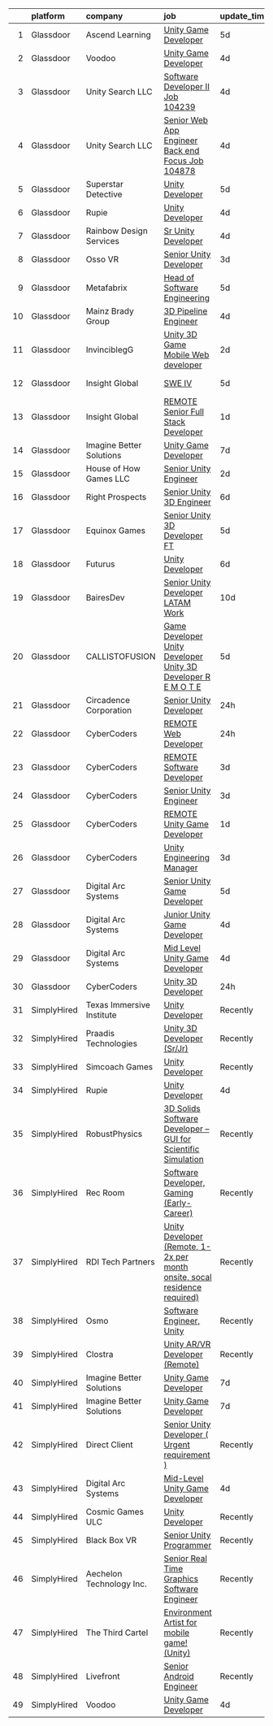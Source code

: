 

|    | platform    | company                   | job                                                                                                                                                                                                                                                                                                                                                                                                                                                                                                                                                                                                                                                                                                                                                                                                                                                                                                                                                                                                                                                                                                                                                                                                                                                                                                                                                                                                  | update_time   | location          |
|---:|:------------|:--------------------------|:-----------------------------------------------------------------------------------------------------------------------------------------------------------------------------------------------------------------------------------------------------------------------------------------------------------------------------------------------------------------------------------------------------------------------------------------------------------------------------------------------------------------------------------------------------------------------------------------------------------------------------------------------------------------------------------------------------------------------------------------------------------------------------------------------------------------------------------------------------------------------------------------------------------------------------------------------------------------------------------------------------------------------------------------------------------------------------------------------------------------------------------------------------------------------------------------------------------------------------------------------------------------------------------------------------------------------------------------------------------------------------------------------------|:--------------|:------------------|
|  1 | Glassdoor   | Ascend Learning           | [Unity Game Developer](https://www.glassdoor.com/partner/jobListing.htm?pos=130&ao=1136043&s=58&guid=0000018156aaf84e8d3691bdfd5a3437&src=GD_JOB_AD&t=SR&vt=w&cs=1_ae07faca&cb=1655016454537&jobListingId=1007921082834&jrtk=3-0-1g5balu3qr0eu801-1g5balu4cgsq6800-aadf2f0e87251eba-)                                                                                                                                                                                                                                                                                                                                                                                                                                                                                                                                                                                                                                                                                                                                                                                                                                                                                                                                                                                                                                                                                                                | 5d            | Leawood, KS       |
|  2 | Glassdoor   | Voodoo                    | [Unity Game Developer](https://www.glassdoor.com/partner/jobListing.htm?pos=122&ao=1136043&s=58&guid=0000018156aaf84e8d3691bdfd5a3437&src=GD_JOB_AD&t=SR&vt=w&ea=1&cs=1_28fdb775&cb=1655016454537&jobListingId=1007923793388&jrtk=3-0-1g5balu3qr0eu801-1g5balu4cgsq6800-675b52121765871c-)                                                                                                                                                                                                                                                                                                                                                                                                                                                                                                                                                                                                                                                                                                                                                                                                                                                                                                                                                                                                                                                                                                           | 4d            | Remote            |
|  3 | Glassdoor   | Unity Search LLC          | [Software Developer II  Job  104239 ](https://www.glassdoor.com/partner/jobListing.htm?pos=111&ao=1110586&s=58&guid=0000018156aaf84e8d3691bdfd5a3437&src=GD_JOB_AD&t=SR&vt=w&ea=1&cs=1_5c302fe7&cb=1655016454535&jobListingId=1007924074567&cpc=92BEE8AC7E71C1CB&jrtk=3-0-1g5balu3qr0eu801-1g5balu4cgsq6800-3ea705104d716301--6NYlbfkN0DzX9bKA-nrYKWcjjPrcuzMuapzvcymFZrcZjn-rigyiwCvLsFqw7UERSIF12Y6OkTcraDhFA8RHoWLIsYSj2-a6Z31iawCeYaNw5ZTSn7A7eubOPFoQCZOZtSDonpwipFifIkb-8W0L6MC7Z_ozaA_6zp7w6xkq6D5ViPZOhsl0-2dsOTCCC6pXvl5Yd32v5RdvFuqnc1BYawUy0EqNqw0LT8-ftfKopdbfsVavcEPLXUTI0cwOxB9TgxVAGVjyMarzK6gT_iRvgAfEDaYEhnsnHa0c_FTuZyPh4vn4zn9gaQHwluQWlpNrC4wX7jbIk4USBcOC4w18W5PPaqeXyhImqlQazQEtuUSDAk0bkH71-SVvBijGjPJjXNI_OR8K-6Px4M4fRBD88zAVJ21U62h5JfN-pwuOjWVZp1bGExEc6sg2CCG99RWehcYvZPHyjHZ3qoX8YDMe570mehoZGVlhZ3o2xpuvmfuNDcPiHuTDIK_gblWcwkT8jO0Bu7k6iUYxvNZxgx-NPgUIVxYBQNM)                                                                                                                                                                                                                                                                                                                                                                                                                                                                                                       | 4d            | Dallas, TX        |
|  4 | Glassdoor   | Unity Search LLC          | [Senior Web App Engineer   Back end Focus  Job  104878 ](https://www.glassdoor.com/partner/jobListing.htm?pos=109&ao=1110586&s=58&guid=0000018156aaf84e8d3691bdfd5a3437&src=GD_JOB_AD&t=SR&vt=w&ea=1&cs=1_e8cafe3f&cb=1655016454535&jobListingId=1007924111731&cpc=D24EE3D704DEE7AC&jrtk=3-0-1g5balu3qr0eu801-1g5balu4cgsq6800-d2831bff367ed38b--6NYlbfkN0DzX9bKA-nrYKWcjjPrcuzMuapzvcymFZrcZjn-rigyiwCvLsFqw7UES7S2Nxof5Ta4acj971Wsqh9_a5u0IHAKKY5WDZ752WRe7fWy5Y65I5PrVUyxcIdWMyofTtgCUls7WE2Bq5PwGXRyxiIWqmAo45NcOfbrYE1pQy2wzhf3UZdnsxxCWDXL_LZqq6drtcag5w7VGZPPS1rzp8cPD8VngYNay1E_PVygss-RI-tJH0Vl46e-wvOYUS6_iMYDHbf5bL0TdjkK4NEbhMHhAMPje-Kbf0A-skVZR2fBMlxGP_edWsvzmVrslkLjsnWCHy0QNJxcrpt7jkLtaC7aoZHZ-skTKP5VN11D4vSJavx4-hX9AFOi3g_Y1rf1VqgkhSxEqY6f7bQEqlIuqje6Iqt0lnb7GNdq6ga7XvyJh0VxXRBiXxG97dWRHTbgQhLC0Im4wYGFSFSINgOgXP0tnQ0-x-BV_UD31K_Az8W5L4uu-U4_VcSm1iB_DhJNEmNXjuh0bnJA2iHbirE-bHsn3iwg6HyfCe1TnSfNU2FiCuoj2Q%3D%3D)                                                                                                                                                                                                                                                                                                                                                                                                                                                        | 4d            | Remote            |
|  5 | Glassdoor   | Superstar Detective       | [Unity Developer](https://www.glassdoor.com/partner/jobListing.htm?pos=105&ao=1110586&s=58&guid=0000018156aaf84e8d3691bdfd5a3437&src=GD_JOB_AD&t=SR&vt=w&ea=1&cs=1_f2901784&cb=1655016454534&jobListingId=1007921527812&cpc=39BF0EDDD7C951CC&jrtk=3-0-1g5balu3qr0eu801-1g5balu4cgsq6800-428be37debb975d4--6NYlbfkN0BKgzQyzTF1Q9mOsR1amaS-juVGLjHt5Cdom-gEF9y-xeJJUKVdh3iJqINg1w74HhdONZeJ8EGUqLVVpPr0vD-wh9VTKRqniALMPnQ6fLVTouPWc4ybt5jhdYYYXaxGW8Q_EMkOajgEJOwDxQ8VB4MhyykNFPDYLNE7RaxXgxF4zPJ_gjXjvlJi18mYzYQav8530pDRsYOC9QfAhAXSaLrVnKb9YuCw2cQgC2q0mGkWakcTMpiYlVc8Y_9FisE1hHiJLYxr83O8dERMUj5w-yXAKCA64cClCuj6elS_5mYQw6TqtFMzDtsDUaPjFsUrQY2W083oYZkpTUtWMTQa5zc2if3pj6yqv4zrIV5znpMp5Dnrp82TgRfwzn5CSsTXKuBKWZPptCGcW-dixJxDMLHdX80sqp3wywrfHbzQOzY2ddOip2_tuVAJTBAV4XZI0nq-53HpmZ6nJjVVn8QQXu1qJbh2Gc-jnzZET6GfazmtEVjO5WQ67FByovKQvoX5wz06nnyhe4lenA%3D%3D)                                                                                                                                                                                                                                                                                                                                                                                                                                                                                                                               | 5d            | Plano, TX         |
|  6 | Glassdoor   | Rupie                     | [Unity Developer](https://www.glassdoor.com/partner/jobListing.htm?pos=121&ao=1136043&s=58&guid=0000018156aaf84e8d3691bdfd5a3437&src=GD_JOB_AD&t=SR&vt=w&ea=1&cs=1_f9089db9&cb=1655016454537&jobListingId=1007923772886&jrtk=3-0-1g5balu3qr0eu801-1g5balu4cgsq6800-3fe872762e20943b-)                                                                                                                                                                                                                                                                                                                                                                                                                                                                                                                                                                                                                                                                                                                                                                                                                                                                                                                                                                                                                                                                                                                | 4d            | Remote            |
|  7 | Glassdoor   | Rainbow Design Services   | [Sr  Unity Developer](https://www.glassdoor.com/partner/jobListing.htm?pos=124&ao=1136043&s=58&guid=0000018156aaf84e8d3691bdfd5a3437&src=GD_JOB_AD&t=SR&vt=w&ea=1&cs=1_7bcf2c73&cb=1655016454537&jobListingId=1007923491265&jrtk=3-0-1g5balu3qr0eu801-1g5balu4cgsq6800-c431707d1c4a5c66-)                                                                                                                                                                                                                                                                                                                                                                                                                                                                                                                                                                                                                                                                                                                                                                                                                                                                                                                                                                                                                                                                                                            | 4d            | Remote            |
|  8 | Glassdoor   | Osso VR                   | [Senior Unity Developer](https://www.glassdoor.com/partner/jobListing.htm?pos=128&ao=1136043&s=58&guid=0000018156aaf84e8d3691bdfd5a3437&src=GD_JOB_AD&t=SR&vt=w&ea=1&cs=1_d007897f&cb=1655016454537&jobListingId=1007926461002&jrtk=3-0-1g5balu3qr0eu801-1g5balu4cgsq6800-6d37d63cdfc49fdd-)                                                                                                                                                                                                                                                                                                                                                                                                                                                                                                                                                                                                                                                                                                                                                                                                                                                                                                                                                                                                                                                                                                         | 3d            | New York, NY      |
|  9 | Glassdoor   | Metafabrix                | [Head of Software Engineering](https://www.glassdoor.com/partner/jobListing.htm?pos=110&ao=1110586&s=58&guid=0000018156aaf84e8d3691bdfd5a3437&src=GD_JOB_AD&t=SR&vt=w&cs=1_d9ece579&cb=1655016454535&jobListingId=1007921464319&cpc=4B4B39186BDA197B&jrtk=3-0-1g5balu3qr0eu801-1g5balu4cgsq6800-38aef9502cc949f3--6NYlbfkN0B9-418cCXRzcGI1omC3v1wRgm_AezucpluatJafpVZg5tLBFTmiP1LYryusOQq5x4tbnpLUp2LsCSya7l15oR_97K2KWnuRBJYqDpEveHnIkr0JDApIqLDu4sVOH0JpfjTl44eEfe0UNS3nfvrn_17H1u01--vQnLtDyAojkueO6zAEHMSEj-lo8qrGP1AzAJKgvd6_s8oxXTYQsy-6olhUUpYdmiKzXXeu1NK_d-CCDW6tQ_qepfHqdcMXFXZqcmpiqHRGih2UM4I3pSK-V5S36XLsev59bxV9BoZDyKJ6dlYAATmGVABL4oSDLnpapnWln63Dy8FbKyehLVBUD8emiRTGRul_JVm-W4CybS9az91ZsvcWzNndf0U6p-QTKqekvyIeszPnQXCYd1USm7jztzC9p876jFv_eKnYhMovIVbZCsH1ZUYyvB7ZiJuaF6Z44nsQZ6nt49sb4-oMk6sPYghlEPsWJXLl5CSd7F4y-F8WYtUaDpG9zqBHj2vlxgMys6BJMuRmWtll6cjXFfG5R-D7IM065b_pc97VwvayU02pkbZEeT-0Z2z1fuIAOs3o4eJeS83vbCbGEFVRVwHP_PIZxDeGCgep8O7do_tbg%3D%3D)                                                                                                                                                                                                                                                                                                                                                                                                                       | 5d            | Remote            |
| 10 | Glassdoor   | Mainz Brady Group         | [3D Pipeline Engineer](https://www.glassdoor.com/partner/jobListing.htm?pos=107&ao=1110586&s=58&guid=0000018156aaf84e8d3691bdfd5a3437&src=GD_JOB_AD&t=SR&vt=w&ea=1&cs=1_6ad67ab4&cb=1655016454535&jobListingId=1007924023769&cpc=F9A77EB4FA44235E&jrtk=3-0-1g5balu3qr0eu801-1g5balu4cgsq6800-19e69a8eea02e56c--6NYlbfkN0AmBvT8mmb9xI3Fj7UxKkF4Cq8RZh4Va6i5lMeIN2RcgGASh7aFhimwCXUNgOpzN1fbJ1oBdpr8KHMtR0CV7Zq2RullAxWIL3pE3BDWV59ENUqakRDszZixYKhBkXpnqpQvqe1fgrLdNWUtqdFStxCtFPy6Wabm9-W5fOxJtdZMS8_ygq6xyQ55hH7eNBwfvRqc60Qdjjvd8aD9hH5Hvnxf7Ra2TXpyQgi5560MVwCjye407sHNXGK3fpJwznA-FrLvMNTqy3IC0Jy4UkYBf8inuNqsGCZfaV7y2NwO_a0GBOm1xJV7aP-PxUDUnwbESFjwitBdWMbOiYI8qCcxJEO0tiI1Byf0XmIBtwlOVTPh4X1EaWsW25ZtRKYuwIFDtbpxl0fKfQHpk887CRqMXQnbR8nrGWm2uktz5y6AtZfA7dr-VQ9OLXiRUAPvu0ke_xQZlWKfAhaMI_fi_xMdsa0WifLfvfBbNGmkwmZ9NiLWvVmQ1ODfyWGaFr1gz0rsTIzF-wbh7RVzSg%3D%3D)                                                                                                                                                                                                                                                                                                                                                                                                                                                                                                                          | 4d            | Remote            |
| 11 | Glassdoor   | InvinciblegG              | [Unity 3D   Game   Mobile   Web developer](https://www.glassdoor.com/partner/jobListing.htm?pos=108&ao=1110586&s=58&guid=0000018156aaf84e8d3691bdfd5a3437&src=GD_JOB_AD&t=SR&vt=w&ea=1&cs=1_67ee6d5b&cb=1655016454535&jobListingId=1007929062516&cpc=C63BD00756FD6F58&jrtk=3-0-1g5balu3qr0eu801-1g5balu4cgsq6800-17c005d29f98b300--6NYlbfkN0BMcPmEX1E7yOuH-aMzR8-fYhPkQo9_bevYM7Na4_hpwHM6DEvgKwm6ghaQ4rQigH1ZRHNugIw-dGK_TJ2hwJhZT_Aw2lrmVkWTBqZEAvyUM5ibVeEZPEQkyZ9pk-xlkPxyu8gWZFLgqYWZ9RL98FfDJrFvo38lLcDbmlSUlwR8Mxd6LLy2_8rNQ2veR-qhmDULtPB40GL6ewg77MAkGbxSvUKQnLr3pDN_KAYFSkIjx3QCmX_rbpNtJ26_byngLJ-LSnFPcz8tR1or_eD5SSER4KCu2nHh1dsonHIsmBQkwJPW-DrGLftEOQonPdNjYuEv4TQxcx_3XmSHG-LHtm0Fwx3cMGkfmsx-Ld-Z5benwOirnbBsvJzdUI4sCpifqbaPsZ4PxBTxaSk8js7pntDLcXftUrxONgj2zxZveDINbS87qtw0yj-wa9h5iJHaqmN_R7i1mMLrEbbxdb-agWyx3vNTnLrvqzzWTXcGJIgqmD-DZ-ZW0xfm36-ghzT843Y4ycEqc7j6dw%3D%3D)                                                                                                                                                                                                                                                                                                                                                                                                                                                                                                      | 2d            | Bethesda, MD      |
| 12 | Glassdoor   | Insight Global            | [SWE IV](https://www.glassdoor.com/partner/jobListing.htm?pos=120&ao=1110586&s=58&guid=0000018156aaf84e8d3691bdfd5a3437&src=GD_JOB_AD&t=SR&vt=w&cs=1_4e2362a8&cb=1655016454536&jobListingId=1007920831520&cpc=8795CF9063CD573D&jrtk=3-0-1g5balu3qr0eu801-1g5balu4cgsq6800-8e1ced5a99caebf8--6NYlbfkN0BKkHZu3wF05EeDimN_p6sYpKCMArvwa95YdH7UpkaBCqc7l59Erwqcl-ZxWPl_M-lhCaIvO9aHNza1pEoEbrsmhd-56GZXSZuzZ0c8vvwCKYmpPqF-pbMkEYcvguSGQ2BhyqCMtPEYJSDDZsK4C1VNAMvpd1qmXk6Wx3Sas6s4uUhOVFHASxTY5Go32iH9TFklPjVMqhC0oQnfw1mH7NMJn_sUFc7IT1WmPVPwtLl5p-H7MMkroLUAG7vH87UoPG20yQc6HcQGqrcvlVVTrQC--H3vzUyr5WMv2TgMe0xoF9gV6EDWWU5CzE_G2oa79J5hup1rHUsEpbojMTCizLpf8GjJk5f5nQNOJp7w4LC9LGrED-rb7ncWoOFRGCUwhLiku_51Xbr8AwNZ52lm1yUlyuUYzyOKjJN8-WbW3CoVg2rut33H5Q88ZPg2-vV4F51y_uq4uBy5tqhkjX-r2o4SpQAEbbQZ-TW9pRHhGEpC6w%3D%3D)                                                                                                                                                                                                                                                                                                                                                                                                                                                                                                                                                                             | 5d            | Redmond, WA       |
| 13 | Glassdoor   | Insight Global            | [REMOTE Senior Full Stack Developer](https://www.glassdoor.com/partner/jobListing.htm?pos=119&ao=1110586&s=58&guid=0000018156aaf84e8d3691bdfd5a3437&src=GD_JOB_AD&t=SR&vt=w&ea=1&cs=1_f9b18011&cb=1655016454537&jobListingId=1007932037364&cpc=8795CF9063CD573D&jrtk=3-0-1g5balu3qr0eu801-1g5balu4cgsq6800-4c03d5f05d3b461c--6NYlbfkN0BKkHZu3wF05EeDimN_p6sYpKCMArvwa95YdH7UpkaBCkTAlOdu2lVgOjnIvSmYTqf9FbYs09Bjb01ZGDWTjOzJnVcOOLfz-IOMECWRzQVvuA6sqSdQwwUoLzxoi9oMe-bJwGZ1ZKjdQy4AFLzVREl6ytwQlaDuhrEXnT0w6FvU_BmFP9RtiMFn4nVC3cnquTOaTo7KCli8pkA5AQsNwXa396egrihuFeaJwF37a_NDAtO2ChUTmxEfNd8c-O-eWVoTepKGD7TiibYFkmyVMWMoRY-KZYCNcoyZBFVogzj5XlnJkdrsP81m9e784PHEmXl3ilAYyi-m7DqyntfkbuutRob6zdLvJHx0VDcxyDrbmqR_xUcNdKL6vhSCmzPvyQSt2-BMX7O0DyDhBCRd-kxcrfzyXpSCP9Zpivap4TKJqUm5Qvql-RnzUouofekGiATp3AKsE3nSUTdqpG9YMPL7Nqrb-nnaCaf6aLfiVGpNI79iRskMrTSKaRCsfusYAWuIO9OKRrOLZQ%3D%3D)                                                                                                                                                                                                                                                                                                                                                                                                                                                                                                            | 1d            | Remote            |
| 14 | Glassdoor   | Imagine Better Solutions  | [Unity Game Developer](https://www.glassdoor.com/partner/jobListing.htm?pos=106&ao=1110586&s=58&guid=0000018156aaf84e8d3691bdfd5a3437&src=GD_JOB_AD&t=SR&vt=w&ea=1&cs=1_ae4bcb3e&cb=1655016454535&jobListingId=1007917427508&cpc=9DC6E4D8324653EE&jrtk=3-0-1g5balu3qr0eu801-1g5balu4cgsq6800-c2d1346d0428e990--6NYlbfkN0CsW0yOOErrPaG5tr-BFqe8u61UuAK-0wTtTOw4Wd_TPaVkpTFAq4wYHL5CuwYocxIHQukWmjnPiUuHNhhzRQDYJxwfLWdULrRk90Ud-QFiebCDweya13hNyUTHIPGfVfamhbvLEGpIJasN77SyK9LyQUkTHrNjVHIqqTkoX0ArISvgSkjxqw25LR51FLLtctcXqJTgzDNmYrjh24C3EDMQLGSaO5O2-ynggQmCAgua9D_05TG_Pa6zvimnxUDnaWWj3Dra7zGIEic6hqrNR6c47-YghNlZIBodxP3rIEmc2d6ZoNACCEI5DqnTKcxKCLUze9He8T8O_F4N36qo8nidOo-7WRdD9a-T9vylTYAitnOkcqFojHAC_zX25bX6zvAzg44u_aj8BXIT_HTOwWktfc3cHSasLMj1FPjxtPlKxkEQas7PQ1e6PSculu-lAcCytV4acZkQOLDsGuqfssIho5KLkzQG8_G6bQy9cdyA9IjnIETxuNAXhxPJ48a20nk%3D)                                                                                                                                                                                                                                                                                                                                                                                                                                                                                                                                        | 7d            | Remote            |
| 15 | Glassdoor   | House of How Games LLC    | [Senior Unity Engineer](https://www.glassdoor.com/partner/jobListing.htm?pos=102&ao=1110586&s=58&guid=0000018156aaf84e8d3691bdfd5a3437&src=GD_JOB_AD&t=SR&vt=w&ea=1&cs=1_9d0af41d&cb=1655016454534&jobListingId=1007929345629&cpc=23A796B44307ADD7&jrtk=3-0-1g5balu3qr0eu801-1g5balu4cgsq6800-d9011251aca347a0--6NYlbfkN0Dx3r3E47sSe5bB3PIy1uzBZvlB7xy2NhfhZMlxQTsxrNljbzALwoFlK9XYWfJW319PU13HLPIwLDdltqNB3VlRUzpk9CqBnQHu50f-W8qDOfxAXoMSFiABQPYSmcTyglS2ZuQdoTO8KKiEj6G-3BcX8dXuNemTNamS_1_UEEAoT-TSIDutD08nYW1UK1vA_9zeI_k7QZ35EtdgOSMrJI3DglRvnjZjLp8b2wcYee2RPyIhfWAEFMUfOeQ-qyDnLIHQBztks5Y_udFRjieN-d4sIPO4Hc1qrq2NrCnqHj6XbwxW8E8Zi3aGuXMjk_aL6ViuzUcVQJIwXugJ-lBLnl1LivZBfo3qzW0BxH2yYbqBaQ8QjseKp-U_rnzXpmWYLwjO19llMLhDvGIsL1ITTclUkeAgKxOESrf6VKX3SMod0YmvqIgNMIUJuWiDFqEVJma6s5_DNno4rbIuTQgLuosR01F_O7MxHwX_qV_3Am-Gq8HmRQRVd_Supe5OhgmZzaw%3D)                                                                                                                                                                                                                                                                                                                                                                                                                                                                                                                                       | 2d            | Remote            |
| 16 | Glassdoor   | Right Prospects           | [Senior Unity 3D Engineer](https://www.glassdoor.com/partner/jobListing.htm?pos=129&ao=1136043&s=58&guid=0000018156aaf84e8d3691bdfd5a3437&src=GD_JOB_AD&t=SR&vt=w&ea=1&cs=1_44ccaa76&cb=1655016454537&jobListingId=1007918418391&jrtk=3-0-1g5balu3qr0eu801-1g5balu4cgsq6800-a81af1d152e200a1-)                                                                                                                                                                                                                                                                                                                                                                                                                                                                                                                                                                                                                                                                                                                                                                                                                                                                                                                                                                                                                                                                                                       | 6d            | Remote            |
| 17 | Glassdoor   | Equinox Games             | [Senior Unity 3D Developer  FT ](https://www.glassdoor.com/partner/jobListing.htm?pos=127&ao=1136043&s=58&guid=0000018156aaf84e8d3691bdfd5a3437&src=GD_JOB_AD&t=SR&vt=w&ea=1&cs=1_03d4405f&cb=1655016454537&jobListingId=1007921205504&jrtk=3-0-1g5balu3qr0eu801-1g5balu4cgsq6800-52f639dc46637de5-)                                                                                                                                                                                                                                                                                                                                                                                                                                                                                                                                                                                                                                                                                                                                                                                                                                                                                                                                                                                                                                                                                                 | 5d            | Remote            |
| 18 | Glassdoor   | Futurus                   | [Unity Developer](https://www.glassdoor.com/partner/jobListing.htm?pos=126&ao=1136043&s=58&guid=0000018156aaf84e8d3691bdfd5a3437&src=GD_JOB_AD&t=SR&vt=w&cs=1_42afedb4&cb=1655016454537&jobListingId=1007919964336&jrtk=3-0-1g5balu3qr0eu801-1g5balu4cgsq6800-fb1e314ab1c5b019-)                                                                                                                                                                                                                                                                                                                                                                                                                                                                                                                                                                                                                                                                                                                                                                                                                                                                                                                                                                                                                                                                                                                     | 6d            | Atlanta, GA       |
| 19 | Glassdoor   | BairesDev                 | [Senior Unity Developer  LATAM  Work](https://www.glassdoor.com/partner/jobListing.htm?pos=113&ao=1110586&s=58&guid=0000018156aaf84e8d3691bdfd5a3437&src=GD_JOB_AD&t=SR&vt=w&cs=1_5c813d72&cb=1655016454535&jobListingId=1007909598042&cpc=654405A9B1E0A9F5&jrtk=3-0-1g5balu3qr0eu801-1g5balu4cgsq6800-1cf08de7a6090fe4--6NYlbfkN0BfEGkshao4EhrCCf7LYqKO8VNtf9vkQrewuI3DmTR_-FNjQOZq6FDCm1wcPTrdsPfGE-gNHWD7afn7fO2xpDlL7VsoX6KhU8P_Vitdah9wbX0eLXhKf7RXmEs0SGaHZc1wVCPpSOib9HNIROqubLYGIbrWIoEwoGmxkckc2SqGWCVByrS3zCvhJKMlVAw4t_jAvMwN736YZ7bOPFSwvtyXvEefImdCaddkUd_xyJ3cyVjTuHLZOLQWXJdEdje7kkEsgyYUtU0eRV4cqOTXbDRqzBb-3xRzALD1D6bWs10m8l08aiEgijARFuPGsTk2JSdfOGfD8bfnXle6CG4rs211O1CntgT-R7wyGGDUKvWuaeNUmugWlKhX1O9p5gAJ0EmX0Y-jaSFC3uS3Jz3JSOjvv4JHZ52LZe67ips7x9o8qIDjoPvmm7tR0MmYrh6VwsKTrPCk5ZZlshbp_JYSys5fMmF5CU2vl0zfEjH7bQ3O-7ncIsB6t0MIXuLZoDMf9e-k4HQnOhn1bkp8NY-LwVbtZlSaJkVBM--M6DzZm0Ii-WTrHZnZ2NdU_W67jDrjSRL3-X5JALvMNA%3D%3D)                                                                                                                                                                                                                                                                                                                                                                                                                                                | 10d           | Colon, PA         |
| 20 | Glassdoor   | CALLISTOFUSION            | [Game Developer Unity Developer Unity 3D Developer   R E M O T E](https://www.glassdoor.com/partner/jobListing.htm?pos=125&ao=1136043&s=58&guid=0000018156aaf84e8d3691bdfd5a3437&src=GD_JOB_AD&t=SR&vt=w&ea=1&cs=1_15c4920f&cb=1655016454537&jobListingId=1007919993478&jrtk=3-0-1g5balu3qr0eu801-1g5balu4cgsq6800-258fc96c9e7edfb8-)                                                                                                                                                                                                                                                                                                                                                                                                                                                                                                                                                                                                                                                                                                                                                                                                                                                                                                                                                                                                                                                                | 5d            | Carpinteria, CA   |
| 21 | Glassdoor   | Circadence Corporation    | [Senior Unity Developer](https://www.glassdoor.com/partner/jobListing.htm?pos=123&ao=1136043&s=58&guid=0000018156aaf84e8d3691bdfd5a3437&src=GD_JOB_AD&t=SR&vt=w&cs=1_123ceb1a&cb=1655016454537&jobListingId=1007932919941&jrtk=3-0-1g5balu3qr0eu801-1g5balu4cgsq6800-025041362c3206ec-)                                                                                                                                                                                                                                                                                                                                                                                                                                                                                                                                                                                                                                                                                                                                                                                                                                                                                                                                                                                                                                                                                                              | 24h           | Seattle, WA       |
| 22 | Glassdoor   | CyberCoders               | [REMOTE Web Developer](https://www.glassdoor.com/partner/jobListing.htm?pos=117&ao=1110586&s=58&guid=0000018156aaf84e8d3691bdfd5a3437&src=GD_JOB_AD&t=SR&vt=w&ea=1&cs=1_4b90b22e&cb=1655016454536&jobListingId=1007933174385&cpc=A65DF3A704A48F9B&jrtk=3-0-1g5balu3qr0eu801-1g5balu4cgsq6800-3031bafd4a866629--6NYlbfkN0CpFJQzrgRR8WqXWK1qKKEqALWJw739KlKqr2H-MSI4eoBlI4EFrmor2FYZMP3muM295NDHjnjkQPDg0OsEZIdIDC4K6V-8NjJbISn8nqCO2YPE5bxqfYJ_KncNnAn6hxjO7TTpYnLftRZXVBSVtOXdWQjDsuREMGb3kNvNIuXT6OjpT5XodGcumEIBItda163_t4sIA6WocbdJ3g8BLWrqXs84IV-ORHN7m9pCjOpkiDCEEp0YGNsU8CZrJXZLKNiMK8aNtu_pgc0oFEmAf2VIxS5q3nrA1FCg296cFLSZphKk0QyZqFU2lmVQMdBCc7rXSQIHfb9dCcpykvgGkz9Ir_NAy-iz62LoO4CplcRqNBrIHwXxWW6LErAUcEf7R4dMUgV-AfC5YspaUzMhjUN6Be4-VM3b8vYji0tblgE8Ux3UVK13U3oUu6OWgZzQ8MzsK5_puG08bMYvndp2LbeKUP8zA3lly0Or0qEU0xj0_LScu2-1QNfTuSYOJL7RE9MRYFkDlSxUNT6V9YneGKPKK9thawKcv8foZ5jMUzV1E63Bk1pXXHcHrATng8N0F6NGIij9B-qhTk61mb2Xk2fAw6ap0YO6hnxro-txkOa_pqmzJBIKrGuGc9Owpg-vp6Repan8NIrVNaYwDAK6Za4vBOl-_Zz_ewHWqHkTBKDoKQ9-9Md5tlxflhy2aj0tdX_U4ix_kYSbLmkXDaYjfBHxeje2Qbxqa7nFBucxhQGMAiClXz3yN637ndJ3fPJewH6d8IjIDbsY7h_WyEGgtLn9BcnE6Abin4cSELkGrzetaZkCx6pa0DBNNlHW8RCKlPZbwqJjdKQl-RohsXeZp5h_sFhJfQ5Vczv6KPtSuimrPa2eYA7WKfNnylxbM9P5qKT8BkwJsRxfDeO_xxeCYyacZoaxewc12wL0c5whzboIYQ85cNduy3A0J5FnctoqZ2dOABE8YP9k9mYwYxVd-FKzPj5PZNnAY_5ei_rx4Z7DV7jyGTCr-l3M)                      | 24h           | Miami, FL         |
| 23 | Glassdoor   | CyberCoders               | [REMOTE Software Developer](https://www.glassdoor.com/partner/jobListing.htm?pos=116&ao=1110586&s=58&guid=0000018156aaf84e8d3691bdfd5a3437&src=GD_JOB_AD&t=SR&vt=w&ea=1&cs=1_99a600de&cb=1655016454536&jobListingId=1007926544926&cpc=3DB599BF2F4828F0&jrtk=3-0-1g5balu3qr0eu801-1g5balu4cgsq6800-93e0777446273df3--6NYlbfkN0CpFJQzrgRR8WqXWK1qKKEqALWJw739KlKqr2H-MSI4eoBlI4EFrmor2FYZMP3muM3qdBt929Cj46zLUU5J5XUx_5Kwlagn-NZW4iBSf73nreoYCXp7Q_HyVQjJgKRRPz_TEHFyVWFZ9Ru06LNg4xBE3GfSWUXBBmfoHSGH9fqd2j_hz1My2thSa_W0dhuRUpI3gwItmGCmrCjG_7tkR8-kumQad9uAvl99zxHigehSykWXlOGb77lTjndtYP3A3-AzlgWWBzR0sGtIvJxOQxkpbo8OKpeJy1wTOdahyzj0XeZz2O3hh80igwgT29-6_xkg2ttvxqEgIlic7WRYLAhFDO3CinmVVVJ1KOX03PBKOJpTPONq-BUXVI7C4cbCV5-5v7whY-CgWBtn080B8ycfA3Lc0b4nK8irUJiljJf8moxS5XeRBBVbr1lbFsqb87obLnnlYOqPKN2NY7x7wlF0HCgeD5u694lvVJyg0xvo6V8BRH591muBV-uqTz9JV6Baf-ogUrV23ulM4pMi8HoVEHzLKPsssEJns00SioDFG3UtBz2qy_EUt_VZplGyrutnpok0CjgXFduziDWpzU821yR1xEo6R5YZInDPBzbYjsG-r4hJh5EnC4_Na0nvREMeC_-1UmpT9NRtnl6YFM4F_RQQFAE_TTrrATwE3Cp6xRJ-EsmlXPcfP3Sgrigx2cNT_7Ng8tgKBtfLw1vTJ1YgPbeNkOSdJ5Y6-piiL9kM3K0n_TemHp4qaiNcSmHXCelUaPkkJSyDgl-1b6DD1g7-_3YbzLVrZLxnSNZaiRTf6_mbAsu-DHRe7LlB5j6HBpLZw4hwWnGt8JcwPwAZUyPv3g7qCJ8G92Hs2ng1cjmGSyMK5nWhAiQbZCU2RWHJiwFIgBdDk73quc6bBdkqihDEdbKZGzfY6Ydi0QqtILvbvYj3OF62D_VyoeXCOFrbQsVzaEigjRjdKnJkrqLXG75CvA2ugcRi2FxZ7hgpQApI7O_AsmN9Flrk2b6SRrXVu5o%3D)   | 3d            | Tampa, FL         |
| 24 | Glassdoor   | CyberCoders               | [Senior Unity Engineer](https://www.glassdoor.com/partner/jobListing.htm?pos=118&ao=1110586&s=58&guid=0000018156aaf84e8d3691bdfd5a3437&src=GD_JOB_AD&t=SR&vt=w&ea=1&cs=1_ee2a8e90&cb=1655016454537&jobListingId=1007926545806&cpc=3DB599BF2F4828F0&jrtk=3-0-1g5balu3qr0eu801-1g5balu4cgsq6800-fd7fe6721316ca36--6NYlbfkN0CpFJQzrgRR8WqXWK1qKKEqALWJw739KlKqr2H-MSI4eoBlI4EFrmor2FYZMP3muM3qdBt929Cj42oIDii-fNdBeZ4HV7lbpqe4Q3hRK1ysnMdTP64vzhU-YW4LyWl8ujqM045F-3oZCMyfMYPa-s7VNC-l4yK54lu2TQjVEeu6UT01eDoyOkuK6ypOVXCoSTT8-BqcWfr1wh7_GFXJrJVNMjXRpkiShdc4uHBVzLPSGx29444V2_UjI5xGl_2IHn98Bv0FOG0VXSLsIHjxjUsUoxfVr9vBhj1Quhp5CI5Ny7T9Tq92obA3x3cndoRD75mFrV_zqr_bIsBPO6Z9A-l264iGUQuly5JE6HZbCS4qOUMzAFP4dPnO5uxmSMa-0BSwmW4SYI0vKnH0SNkaOyyGZUdE3l2lz6g_V49oR7i3WEQRwjqMsXRdIhoucH4J0xwYQ8WyCrSYIAps6lz82QfUiUOJmPeRlCjfqRz8mZjSk7WyiMzK5tmE6aEpJnwO-1IY-jIlbs1X_5v6V6Vcu_aU6HADCMjA1gw1x6hEOlUuJnfOpVXJZLXxLlVwP2UEIg2s4gqLqm_IMiwzBIhf9tUcdSyL4gjscXxu1LTDqljZ6AHfjcRSbs8IvdnohP_U3RDLwHUQe2Vl4tcm2o0SfvG-FPEJRW51apGhQ-5YgC6EjJI5MtcSisVQ41s7KumTWwVWKBqWKkKZXuH37GoA5abFA-N0HAXi3IFyRQtfg_7YUfHmPwuNAp_pArIUrwv8JneNuFmNgSbqGBwu_JBeeXLt2f1f3-LS269epR5jZT3Hx5_AAH25XqB3iZ9RIXAf5OW463pVAJ6AK5VnNEPhkbaPhwgDTJBOyM-6S6a3xhpaF-4c0yt88iL5-S3yVMu75SKBFZ_VdfvLm1FO3ERCCeV0L3fosCTXrprIYgjFT3o7ndzt0VSI8qnm7_UoDQGyfOSOaa_8sy7aPNSIkdjWhdFpW1eEJif2vGH1xH8oLtTY5Q%3D%3D)                         | 3d            | San Carlos, CA    |
| 25 | Glassdoor   | CyberCoders               | [REMOTE Unity Game Developer](https://www.glassdoor.com/partner/jobListing.htm?pos=112&ao=1110586&s=58&guid=0000018156aaf84e8d3691bdfd5a3437&src=GD_JOB_AD&t=SR&vt=w&ea=1&cs=1_a19cf019&cb=1655016454536&jobListingId=1007932646632&cpc=B076152010A3B66C&jrtk=3-0-1g5balu3qr0eu801-1g5balu4cgsq6800-223998c163b00ed5--6NYlbfkN0CpFJQzrgRR8WqXWK1qKKEqALWJw739KlKqr2H-MSI4eoBlI4EFrmor2FYZMP3muM3FmG-NKgQgvk0CedRDTtjYCFWCXhWSiy2lVRWfjUzq4tIrmQmROGYRORCPWG2BTubIyaD0McD0jxXgrHBci2QtBc0DX8znNYgPG-hpe6ktz_KDx3R9uzfMpx-YeHRl9Zry8mmn6E8mJw-hQdQ9I6QqgrwQhYOG98ALTps2F2sMlhHjy67fvu6ij4jmDLmDwds1CHKepuqHXD4K_viY9b6omL-xj6b3edPF9SzHD_Nkcap0f4pcu5PuSmOiivsH2TrIOeZqZh0L4xPDXKstpEWllFgNh_f_FG_g5q2p-gBh4WGIjPXD-ZrKTpEMIMRNM6MW0TpYDvvGDQZ044AEox2_DFVhHAMp-uE4oesT4tcVM65TtJTo9tUG0GRmlyfUWBb1kb4pTODeEs2wKQ7FBk0MKUW0K_mlOKPOONxMkOxeUh9IOAHMQDN3EV-PR4yLTD83-smfHrJMGaGvM6XVz9F6S20BQZK-fIxv8ajRQiZLVaFwr07OmpQzjsdwZQmnyodJ_lXj1bpGon-d5cGKaBHEiwRoY_vlpBkHD9My7ikw6jJZTrE4JGqediwLCUK5PcqAmy9HU4MIVwTMitN7l2OU4_jYjap_t5jdJXcYMyRw6KSYb0FSn9Bw4wfLMc1PAloWRBxyY5YM24yPlt_RoLJ14_wjFX1RWyeCffbAGYfVf6vgxZxHQez1uJIRYZrC-hr9bjRa1ZYDio4bbGzajY7lBcUVH5afOBW7gE5BD7TTqlbuhBONHTfMOUARx0x14lOzU_q_YctdZBg7u-MyYdngsnt-DhIt3XeXmGv8RhpBZuDJbE2YJkga6SA0arXfy2VkDgttjsvIY9yQjGwOdl6Gww3zWdzGofhu7cbQElWr4XYzBmwC14VPafX3hnv-oCB878Lkypr6oTOweEWgw-fPKUBBjyhjnOqS9j0BTMzltRZAjF2wnUXCW2p60rX-yy8%3D) | 1d            | Los Angeles, CA   |
| 26 | Glassdoor   | CyberCoders               | [Unity Engineering Manager](https://www.glassdoor.com/partner/jobListing.htm?pos=115&ao=1110586&s=58&guid=0000018156aaf84e8d3691bdfd5a3437&src=GD_JOB_AD&t=SR&vt=w&ea=1&cs=1_78d03c18&cb=1655016454536&jobListingId=1007926545583&cpc=A65DF3A704A48F9B&jrtk=3-0-1g5balu3qr0eu801-1g5balu4cgsq6800-d369998e813f360c--6NYlbfkN0CpFJQzrgRR8WqXWK1qKKEqALWJw739KlKqr2H-MSI4eoBlI4EFrmor2FYZMP3muM3qdBt929Cj471WDhb9BV6DyabytmHkFZzkAot0Jn6jLjNXrIylCT0Qf5jG_iFE_taQ-JfUQV60QBwOkkyLPudcz6Ql9FXqg1htXLT2ICONUj1EPdrle73fYuAdPaTySPx_X2NVcuE31iMtFQlUwE02ee6ZDooW_CnUtnSfDOlde3E_zh6BndPGlxq39sm7b-X5BEiNcYhorYw40IXwnJxKdq6Dh3VsDonwAT4oalRpOwVChMbP82cMZ7rFLU0fe0-kfpV98L7_6iExbi8WJYupBh14YXCQTZ4US3y_-3bOLNSZTkeNYJP3Gk8BA5aoJZDLb6JpQRjTwToQi6EImL0X19k1mNU46M72hfdf3-jE_6QiRlrrYa8jPrX3fpIeLkEUO8uLbbJKx-MQr6oLQzbx2VvFc7u6nv68r_vKtCZy6ym9-EnA16q_6kGc2G0tWgvbol6giFWV4HcHGIcZnPkm0Eb96bgNpXPCHv55CPl-u7yWSRPg3RHzD1yt0ewMIcXOF3meyzHYulSSKqTw7UbR1vy2HxAnrt50Jt426vq7nmvcqXUWrRI0q4EQ1rskuNhzJGcwBt9gN52fm9ysCUm4B0XCr9tFijWUC6iBCG2y2YHlUBb_7NrhV9u68irNQ0w_Wiq-br-OUbKHK81BU3n8hIdNfuczsLu826xpSXTFTpO9tH9Hpo_DW3cOVnJkfyRHyLmxTYP6PFTGgDiXOq7Lu_r_ZK28_wMREhuC4MpT2h7dVzyf6rBYPmkOsbH0moeUuHTVAPdLsr1N7_Ofxcv05L9Xt5kdZUXYpJPgXgBPZtf5GV3QUWc6nPpBrbUiGQ03MN-NC34a-FoooZ5OCzDE5HZAqixuHY6bOGqcm90phOwQRfftu64jy7pMqqewWj9w9YMzq6L9t5OvLwL1pItwZJ-CmXKooOlC2T0TSsV82GY5DuHYq7Q8nJSD8azoik4%3D)   | 3d            | Orlando, FL       |
| 27 | Glassdoor   | Digital Arc Systems       | [Senior Unity Game Developer](https://www.glassdoor.com/partner/jobListing.htm?pos=101&ao=1110586&s=58&guid=0000018156aaf84e8d3691bdfd5a3437&src=GD_JOB_AD&t=SR&vt=w&ea=1&cs=1_e9ca4175&cb=1655016454534&jobListingId=1007920870934&cpc=B1198376F5A4F1A9&jrtk=3-0-1g5balu3qr0eu801-1g5balu4cgsq6800-b9dcf1b568c68242--6NYlbfkN0BKgzQyzTF1Q9mOsR1amaS-juVGLjHt5Cdom-gEF9y-xeJJUKVdh3iJSE7sj1fx3OTAdzghW2rB9vE1haH3sbA6-_dZVPdIaoKXsZCr3s2A1ypsjsmNkTfyBcHPYFu9b8j0ZyRz14nxr1fq9hVCm4ld25F38Qb_bWinFLABddfjHhIPV5nmjRvvtatIjlRdJUTjsfUjspMnZ3-TDaQt-KFTIcEUcBorLfuBAiJ1ATdaVCjztlQYUdX7sP6iN5X5uR2F5rfL_pW4_mWgdnwO23ghZvRX2e3rk_rjHE6DlH9aWHtAiXda2c036Il0ACHVzVlOcrrO2YteEDktfeDf0GYRi9KCeBZdNh3DDvhvTpkzqu6sr9mMelgnl-1JpfaH3LoTG6IVFgJ1iMBioejJBDXnWAY1WSTnsFUkJxpeWnIWqsm3JePAOL_pRXJ3Z94I7WQoUX_G09Mglw3UbfautdoiY_WKkt8H1ncU4HODfNtvu5MusqmxUSSLaucml9O-J6zvHRU323XgOiJKbvsNuEqt)                                                                                                                                                                                                                                                                                                                                                                                                                                                                                                               | 5d            | Pittsburgh, PA    |
| 28 | Glassdoor   | Digital Arc Systems       | [Junior Unity Game Developer](https://www.glassdoor.com/partner/jobListing.htm?pos=103&ao=1110586&s=58&guid=0000018156aaf84e8d3691bdfd5a3437&src=GD_JOB_AD&t=SR&vt=w&ea=1&cs=1_03e22660&cb=1655016454534&jobListingId=1007923397716&cpc=19A63F97CDAE9B19&jrtk=3-0-1g5balu3qr0eu801-1g5balu4cgsq6800-14215c534c961543--6NYlbfkN0BKgzQyzTF1Q9mOsR1amaS-juVGLjHt5Cdom-gEF9y-xeJJUKVdh3iJjirDircBBKSI5iJUHa0PolSlj6i8y7QI8ZOlTc1R5yQ5xQZYb2saxScI5pfgctmq1GWOuIOu7luWtcIou_b99wrAexcmm2Uj_m06N_ieSNBCnAB-LTlD92Tz_NRRs2diiObuJE6SLdhh7iK6025d1M_sGo4YFjZC86G4TemvTn7LQjVT46e7UevvpNxLdU1r8r_qlQ4--0PArKCLaWrH_jOvCw6Rgm1F8DPMKC27wvMxfaW0oClKoq-gsPh8hq51tV9PGrSoHTrIc9pUyUyVFnYY7whz7OjYktIGGMDGzWvKlsC5pIw2A3xWtIkpLFaDqAoiL3os7YWeyP3eFlLFe5JgKk6WQ1KyWC2JYJ6abNcBfWlcBoXfWkL5BWSrPA3ZsJ81OvL93xgDHUgmgpWsrk9CCbjKZ7xJQ2EOWXLC8ZflpiLEcx2J07u4leZx4tvrz9zTfPjcrJoye3ruBZul4Q%3D%3D)                                                                                                                                                                                                                                                                                                                                                                                                                                                                                                                   | 4d            | Pittsburgh, PA    |
| 29 | Glassdoor   | Digital Arc Systems       | [Mid Level Unity Game Developer](https://www.glassdoor.com/partner/jobListing.htm?pos=104&ao=1110586&s=58&guid=0000018156aaf84e8d3691bdfd5a3437&src=GD_JOB_AD&t=SR&vt=w&ea=1&cs=1_9cee4e80&cb=1655016454534&jobListingId=1007923414564&cpc=5B877AD962FD223B&jrtk=3-0-1g5balu3qr0eu801-1g5balu4cgsq6800-5bbff25c20dc49fd--6NYlbfkN0BKgzQyzTF1Q9mOsR1amaS-juVGLjHt5Cdom-gEF9y-xeJJUKVdh3iJOWmIv7rBeiemaoO3RU2VpK-ZRE48GAvBS9W-Rv4dl4d1FhjFLexn2k4yR4XAdhp_zSERE7F6SLqHyAKsVFrHqgBWmoSd5WJYzzcaUbZj3Lw3a-z6ycsFcUHLvS5f49maLn9fjGxORjWrC1TnZv0jTUw78e12JicjwrU6eKJE6cuzm-8zi528i_Nj1KaRqEDaG35rGRZ6wimAXicjCxQ6Qzt_2dePjgQ3GK4N9Ogzewu69bcNJprTA71v-tHeNlf1qr8804MKNNytUw-Kzs8rRDO1MPkRrYIbynl6CY5WxpCMLK4__1r8tCzCmmJBAmOw7TYk9pq0roTMr9XP8YEmYeHJTtHE4ISsSjsToiDvyRdsVPufypT-I-pHYh6YC-JXWse-lf3mm6sPhJlr7GXuiyMMA4XCs9YMRbb_4cIA6GXcxAJy8paBVEINjHdG3YRFS49VPOCdWtQEC_v0N7r08QRWuiTAhqA2)                                                                                                                                                                                                                                                                                                                                                                                                                                                                                                            | 4d            | Pittsburgh, PA    |
| 30 | Glassdoor   | CyberCoders               | [Unity 3D Developer](https://www.glassdoor.com/partner/jobListing.htm?pos=114&ao=1110586&s=58&guid=0000018156aaf84e8d3691bdfd5a3437&src=GD_JOB_AD&t=SR&vt=w&ea=1&cs=1_c786a703&cb=1655016454536&jobListingId=1007933174891&cpc=F4EED0218A761C36&jrtk=3-0-1g5balu3qr0eu801-1g5balu4cgsq6800-9ac625135731ed36--6NYlbfkN0CpFJQzrgRR8WqXWK1qKKEqALWJw739KlKqr2H-MSI4eoBlI4EFrmor2FYZMP3muM295NDHjnjkQIaDKT5D9jp7Hd7W-DC9wrl2yOmfKFjM-QKFqD1goXsMqnzvJW1m-AIk83-T3DnYOFJ_p6T2MilFzbP75Q71rrkMQiswj6VpGJIZUm0ufqGAR2MYsUWdbxRn4gZbQXbQC6OYYOuhVt9e_8FwOywvCe5i-iqdfhiI5gxAnmezvAL-worA85LnrkwD62KnRVfch4K9epvc7ATYvKFjEzZ3e-35Lf1mYCpH4nAdA6YPYNzS9mK5Z4BPpvAbXQ5jcOkz485I8JBk5xcIDEzsdkZ0xWiiCSUSBhSBlWleoo4RyUz_BYkTmqltg7TIbeSrg6VKe5d8HpPuXGy7ZKo3ppBUlrvL3XN0iA133DBW3nN2UcT36YQkI8SpnN1UqnBsuk7XpkEYfLPmqAuulyspB30WWdFYmzjFw7VZbuS2mGP11-3oz27FQ8lRPk8H1H1xEGs9u-0wODhFJ1XMZ3h_9WTJC15nfY04Rl9pCZcz2rkAA97GJBF4bsNeU_j68vPT1YxSiuNUzOnHKaD0aZ9GrT4E2e1nq2_f8STvHqK7DaExBvcW9ZeM5qOT4PtmzSV0Utk3ZahZj51r2TySCpuan-vhkLChIm6pjnNI4UcRpkqy91ynx33Pbj4ipNyybqw_Y00LRyowLzZkq5GGbA5s7DEdsCKu3J1X_K7nP9JNsp97snx7pPNRCjU3IiVHRxBplFnK_Uib5gFRqjA1JyCgYdhRduMc6pOGcnnJpzbBorXxZuYCyLcKgTZXxgNaRF7l3um1qMO2ERVTkQZRgguvR00dt23gGqKr6ir9660COOxM3sqJWBPA5XM-FYWpwm1-DZFGSD3SP-BLHm_ZagdSq9CcawJwPFwkaSMUv1Q_QcvT8XjyozEhZ4Ba4vaTT7GyEXXsf_J1Bx0X_bNTg6rRp5Sn9_bUlThY-q0JtA%3D%3D)                            | 24h           | Los Angeles, CA   |
| 31 | SimplyHired | Texas Immersive Institute | [Unity Developer](https://www.simplyhired.com/job/xsx4ESwUMkdjW7C0uYGMcHDZ2mGpny2HahBniUJtGFO86Bd48YzTXA?q=unity+developer)                                                                                                                                                                                                                                                                                                                                                                                                                                                                                                                                                                                                                                                                                                                                                                                                                                                                                                                                                                                                                                                                                                                                                                                                                                                                          | Recently      | Remote            |
| 32 | SimplyHired | Praadis Technologies      | [Unity 3D Developer (Sr/Jr)](https://www.simplyhired.com/job/31hotB1dwgPWYBaitSQQZU9riUutiqrBqEYaldY05gk1bCzps8fI9g?q=unity+developer)                                                                                                                                                                                                                                                                                                                                                                                                                                                                                                                                                                                                                                                                                                                                                                                                                                                                                                                                                                                                                                                                                                                                                                                                                                                               | Recently      | Princeton, NJ     |
| 33 | SimplyHired | Simcoach Games            | [Unity Developer](https://www.simplyhired.com/job/HvzMGg-3Iheg5u5SNr-68jjmeRQtd0-P51tzK93OdCIdVG2uWrAUvw?q=unity+developer)                                                                                                                                                                                                                                                                                                                                                                                                                                                                                                                                                                                                                                                                                                                                                                                                                                                                                                                                                                                                                                                                                                                                                                                                                                                                          | Recently      | Pittsburgh, PA    |
| 34 | SimplyHired | Rupie                     | [Unity Developer](https://www.simplyhired.com/job/M0Hn3gVyj3pBiM3V_UHRofn7fbQ6nBmYJQekvwH6rtciWcGj3zn4Dw?q=unity+developer)                                                                                                                                                                                                                                                                                                                                                                                                                                                                                                                                                                                                                                                                                                                                                                                                                                                                                                                                                                                                                                                                                                                                                                                                                                                                          | 4d            | Remote            |
| 35 | SimplyHired | RobustPhysics             | [3D Solids Software Developer – GUI for Scientific Simulation](https://www.simplyhired.com/job/FMhGJ58wSNh-9KBIZAE2Oem7TpVMjKnOfoj6xqCr9-BgYDepDwmCmw?q=unity+developer)                                                                                                                                                                                                                                                                                                                                                                                                                                                                                                                                                                                                                                                                                                                                                                                                                                                                                                                                                                                                                                                                                                                                                                                                                             | Recently      | San Diego, CA     |
| 36 | SimplyHired | Rec Room                  | [Software Developer, Gaming (Early-Career)](https://www.simplyhired.com/job/IfYQ6UpaeLV0dbnbG1hLD9OZ6v-DwuVJeaQqWgTOCbI4FaiKESu8EA?q=unity+developer)                                                                                                                                                                                                                                                                                                                                                                                                                                                                                                                                                                                                                                                                                                                                                                                                                                                                                                                                                                                                                                                                                                                                                                                                                                                | Recently      | Seattle, WA       |
| 37 | SimplyHired | RDI Tech Partners         | [Unity Developer (Remote, 1-2x per month onsite, socal residence required)](https://www.simplyhired.com/job/yKpEA_IniXtAStqOKdeNxJ0WC8H-Dio2lHQhkC8sDpbdMxe0cy2LhA?q=unity+developer)                                                                                                                                                                                                                                                                                                                                                                                                                                                                                                                                                                                                                                                                                                                                                                                                                                                                                                                                                                                                                                                                                                                                                                                                                | Recently      | San Diego, CA     |
| 38 | SimplyHired | Osmo                      | [Software Engineer, Unity](https://www.simplyhired.com/job/auDKUHm26DzWUlWmGWOCDv6PnzCHLy1Cm8ELxNOtCddfu46VJAhFpg?q=unity+developer)                                                                                                                                                                                                                                                                                                                                                                                                                                                                                                                                                                                                                                                                                                                                                                                                                                                                                                                                                                                                                                                                                                                                                                                                                                                                 | Recently      | Palo Alto, CA     |
| 39 | SimplyHired | Clostra                   | [Unity AR/VR Developer (Remote)](https://www.simplyhired.com/job/Z1VKUCQBOT3Ts7GmKbQNA3IybBKS6Sth5WXSkNoNgd8tAb_Jg26Wpg?q=unity+developer)                                                                                                                                                                                                                                                                                                                                                                                                                                                                                                                                                                                                                                                                                                                                                                                                                                                                                                                                                                                                                                                                                                                                                                                                                                                           | Recently      | Remote            |
| 40 | SimplyHired | Imagine Better Solutions  | [Unity Game Developer](https://www.simplyhired.com/job/c_qYrcJlj08HPuWuZ8xpC_R-f9iCanpZYHKvJ2yvsKHcIEu9CD77Tw?q=unity+developer)                                                                                                                                                                                                                                                                                                                                                                                                                                                                                                                                                                                                                                                                                                                                                                                                                                                                                                                                                                                                                                                                                                                                                                                                                                                                     | 7d            | Remote            |
| 41 | SimplyHired | Imagine Better Solutions  | [Unity Game Developer](https://www.simplyhired.com/job/c_qYrcJlj08HPuWuZ8xpC_R-f9iCanpZYHKvJ2yvsKHcIEu9CD77Tw?q=unity+developer)                                                                                                                                                                                                                                                                                                                                                                                                                                                                                                                                                                                                                                                                                                                                                                                                                                                                                                                                                                                                                                                                                                                                                                                                                                                                     | 7d            | Remote            |
| 42 | SimplyHired | Direct Client             | [Senior Unity Developer ( Urgent requirement )](https://www.simplyhired.com/job/1QfgWgrdSn-JS9vF1SPpVC5X-znRlH3s-fIq-Sms1iD_u-qtJkZASA?q=unity+developer)                                                                                                                                                                                                                                                                                                                                                                                                                                                                                                                                                                                                                                                                                                                                                                                                                                                                                                                                                                                                                                                                                                                                                                                                                                            | Recently      | Remote            |
| 43 | SimplyHired | Digital Arc Systems       | [Mid-Level Unity Game Developer](https://www.simplyhired.com/job/Xem3tsIUpitqTPZyit5bVODF9Sjc6IIekyAg8DySKmYEf8VrbN9eeQ?q=unity+developer)                                                                                                                                                                                                                                                                                                                                                                                                                                                                                                                                                                                                                                                                                                                                                                                                                                                                                                                                                                                                                                                                                                                                                                                                                                                           | 4d            | Pittsburgh, PA    |
| 44 | SimplyHired | Cosmic Games ULC          | [Unity Developer](https://www.simplyhired.com/job/CQzxQOkk46Im4OnpbVinFCu4NyKxfGwPF2Ii1tlAbmPZC0vBzOyOGw?q=unity+developer)                                                                                                                                                                                                                                                                                                                                                                                                                                                                                                                                                                                                                                                                                                                                                                                                                                                                                                                                                                                                                                                                                                                                                                                                                                                                          | Recently      | Remote            |
| 45 | SimplyHired | Black Box VR              | [Senior Unity Programmer](https://www.simplyhired.com/job/g_GsM3_k6xq3Jf0sTwCdFxB2eFD7v77yGHIUQZ5kQdYuhBiycg0WBg?q=unity+developer)                                                                                                                                                                                                                                                                                                                                                                                                                                                                                                                                                                                                                                                                                                                                                                                                                                                                                                                                                                                                                                                                                                                                                                                                                                                                  | Recently      | Boise, ID         |
| 46 | SimplyHired | Aechelon Technology Inc.  | [Senior Real Time Graphics Software Engineer](https://www.simplyhired.com/job/rcdIZu0u86YflWDJtkQswNVvTN3B-3L7qF5--HTYfTqZ6vl6sJ-lpA?q=unity+developer)                                                                                                                                                                                                                                                                                                                                                                                                                                                                                                                                                                                                                                                                                                                                                                                                                                                                                                                                                                                                                                                                                                                                                                                                                                              | Recently      | Overland Park, KS |
| 47 | SimplyHired | The Third Cartel          | [Environment Artist for mobile game! (Unity)](https://www.simplyhired.com/job/5WYDNEWV84fNaCCi2aFIXmRA79Qav5OvY6Gfd9qS-L1zk4TlStvL0g?q=unity+developer)                                                                                                                                                                                                                                                                                                                                                                                                                                                                                                                                                                                                                                                                                                                                                                                                                                                                                                                                                                                                                                                                                                                                                                                                                                              | Recently      | Remote            |
| 48 | SimplyHired | Livefront                 | [Senior Android Engineer](https://www.simplyhired.com/job/GGVyAgw3pv4PFvKHhCtYhqdXeCe0mbTzB4BZAFQ70JAI3wp9enrU2A?q=unity+developer)                                                                                                                                                                                                                                                                                                                                                                                                                                                                                                                                                                                                                                                                                                                                                                                                                                                                                                                                                                                                                                                                                                                                                                                                                                                                  | Recently      | Minneapolis, MN   |
| 49 | SimplyHired | Voodoo                    | [Unity Game Developer](https://www.simplyhired.com/job/NLFQkH33HD_35Ds9kXakUpzo0YFJySLM-k9B6PMS8pvyK5pcffPR_g?q=unity+developer)                                                                                                                                                                                                                                                                                                                                                                                                                                                                                                                                                                                                                                                                                                                                                                                                                                                                                                                                                                                                                                                                                                                                                                                                                                                                     | 4d            | Remote            |